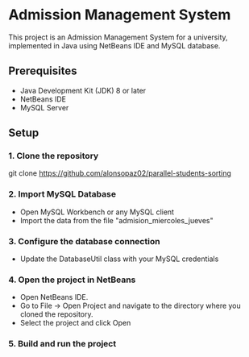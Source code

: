 # Admission Management System

This project is an Admission Management System for a university, implemented in Java using NetBeans IDE and MySQL database.

## Prerequisites

- Java Development Kit (JDK) 8 or later
- NetBeans IDE
- MySQL Server

## Setup

### 1. Clone the repository
git clone https://github.com/alonsopaz02/parallel-students-sorting

### 2. Import MySQL Database
- Open MySQL Workbench or any MySQL client
- Import the data from the file "admision_miercoles_jueves"

### 3. Configure the database connection
- Update the DatabaseUtil class with your MySQL credentials

### 4. Open the project in NetBeans
- Open NetBeans IDE.
- Go to File -> Open Project and navigate to the directory where you cloned the repository.
- Select the project and click Open

### 5. Build and run the project
